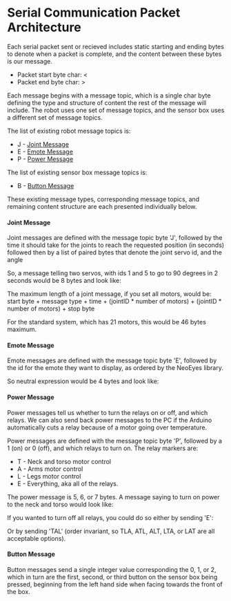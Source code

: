 # Serial Communication Packet Architecture
Each serial packet sent or recieved includes static starting and ending bytes to denote when a packet is complete, and the content between these bytes is our message.
 - Packet start byte char: <
 - Packet end byte char: >

Each message begins with a message topic, which is a single char byte defining the type and structure of content the rest of the message will include. The robot uses one set of message topics, and the sensor box uses a different set of message topics.

The list of existing robot message topics is:
 - J - [Joint Message]()
 - E - [Emote Message]()
 - P - [Power Message]()

The list of existing sensor box message topics is:
 - B - [Button Message]()


These existing message types, corresponding message topics, and remaining content structure are each presented individually below.

#### Joint Message
Joint messages are defined with the message topic byte 'J', followed by the time it should take for the joints to reach the requested position (in seconds) followed then by a list of paired bytes that denote the joint servo id, and the angle

So, a message telling two servos, with ids 1 and 5 to go to 90 degrees in 2 seconds would be 8 bytes and look like:
   <J2190590>

The maximum length of a joint message, if you set all motors, would be:
   start byte + message type + time + (jointID * number of motors) + (jointID * number of motors) + stop byte

For the standard system, which has 21 motors, this would be 46 bytes maximum.

#### Emote Message
Emote messages are defined with the message topic byte 'E', followed by the id for the emote they want to display, as ordered by the NeoEyes library.

So neutral expression would be 4 bytes and look like: <E0>

#### Power Message
Power messages tell us whether to turn the relays on or off, and which relays. We can also send back power messages to the PC if the Arduino automatically cuts a relay because of a motor going over temperature.

Power messages are defined with the message topic byte 'P', followed by a 1 (on) or 0 (off), and which relays to turn on. The relay markers are:
 - T - Neck and torso motor control
 - A - Arms motor control
 - L - Legs motor control
 - E - Everything, aka all of the relays.

The power message is 5, 6, or 7 bytes. A message saying to turn on power to the neck and torso would look like:
   <P1T>

If you wanted to turn off all relays, you could do so either by sending 'E': 
   <P0E>

Or by sending 'TAL' (order invariant, so TLA, ATL, ALT, LTA, or LAT are all acceptable options).
   <P0TAL>

#### Button Message
Button messages send a single integer value corresponding the 0, 1, or 2, which in turn are the first, second, or third button on the sensor box being pressed, beginning from the left hand side when facing towards the front of the box.

